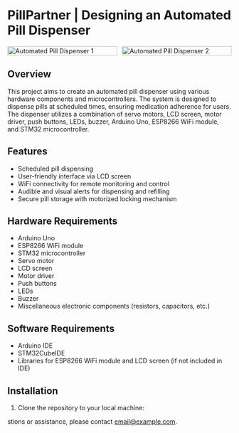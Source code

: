 # PillPartner | Designing an Automated Pill Dispenser

<div style="display:flex;">
  <div style="flex:1; margin-right:10px;">
    <img src="https://github.com/charlottepfritz/PillPartner/assets/133656144/830e4907-d379-437c-a257-d3d3e301c73a" alt="Automated Pill Dispenser 1" style="width:100%;">
  </div>
  <div style="flex:1;">
    <img src="[images/pill_dispenser2.jpg](https://github.com/charlottepfritz/PillPartner/assets/133656144/56ee973e-ba38-4fd4-a420-d4019c929c3c)" alt="Automated Pill Dispenser 2" style="width:100%;">
  </div>
</div>


## Overview

This project aims to create an automated pill dispenser using various hardware components and microcontrollers. The system is designed to dispense pills at scheduled times, ensuring medication adherence for users. The dispenser utilizes a combination of servo motors, LCD screen, motor driver, push buttons, LEDs, buzzer, Arduino Uno, ESP8266 WiFi module, and STM32 microcontroller.

## Features

- Scheduled pill dispensing
- User-friendly interface via LCD screen
- WiFi connectivity for remote monitoring and control
- Audible and visual alerts for dispensing and refilling
- Secure pill storage with motorized locking mechanism

## Hardware Requirements

- Arduino Uno
- ESP8266 WiFi module
- STM32 microcontroller
- Servo motor
- LCD screen
- Motor driver
- Push buttons
- LEDs
- Buzzer
- Miscellaneous electronic components (resistors, capacitors, etc.)

## Software Requirements

- Arduino IDE
- STM32CubeIDE
- Libraries for ESP8266 WiFi module and LCD screen (if not included in IDE)

## Installation

1. Clone the repository to your local machine:

stions or assistance, please contact [email@example.com](mailto:email@example.com).
